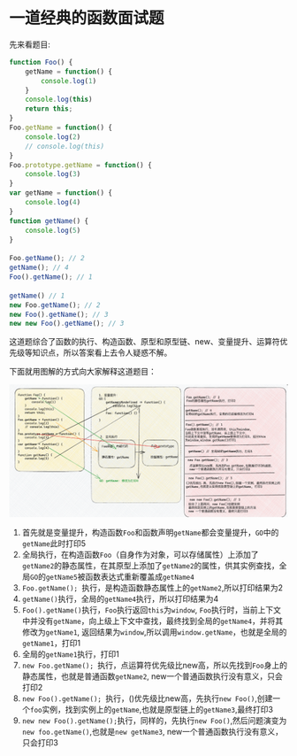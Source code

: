 # 一道经典的函数面试题

先来看题目:

```js
function Foo() {
    getName = function() {
        console.log(1)
    }
    console.log(this)
    return this;
}
Foo.getName = function() {
    console.log(2)
    // console.log(this)
}
Foo.prototype.getName = function() {
    console.log(3)
}
var getName = function() {
    console.log(4)
}
function getName() {
    console.log(5)
}

Foo.getName(); // 2
getName(); // 4
Foo().getName(); // 1

getName() // 1
new Foo.getName(); // 2
new Foo().getName(); // 3 
new new Foo().getName(); // 3
```

这道题综合了函数的执行、构造函数、原型和原型链、new、变量提升、运算符优先级等知识点，所以答案看上去令人疑惑不解。

下面就用图解的方式向大家解释这道题目：

<img src="../pics/image-20230813113819332.png" alt="image-20230813113819332" style="zoom:150%;" />

1. 首先就是变量提升，构造函数`Foo`和函数声明`getName`都会变量提升，`GO`中的`getName`此时打印5
2. 全局执行，在构造函数`Foo`（自身作为对象，可以存储属性）上添加了`getName2`的静态属性，在其原型上添加了`getName2`的属性，供其实例查找，全局`GO`的`getName5`被函数表达式重新覆盖成`getName4`
3. `Foo.getName(); `执行，是构造函数静态属性上的`getName2`,所以打印结果为2
4. `getName()`执行，全局的`getName4`执行，所以打印结果为4
5. `Foo().getName()`执行，`Foo`执行返回`this`为`window`, `Foo`执行时，当前上下文中并没有`getName`，向上级上下文中查找，最终找到全局的`getName4`，并将其修改为`getName1`, 返回结果为`window`,所以调用`window.getName`，也就是全局的`getName1`，打印1
6. 全局的`getName1`执行，打印1
7. `new Foo.getName(); `执行，点运算符优先级比new高，所以先找到`Foo`身上的静态属性，也就是普通函数`getName2`, new一个普通函数执行没有意义，只会打印2
8. `new Foo().getName(); `执行，()优先级比new高，先执行`new Foo()`,创建一个`foo`实例，找到实例上的`getName`,也就是原型链上的`getName3`,最终打印3
9. `new new Foo().getName();`执行，同样的，先执行`new Foo()`,然后问题演变为`new foo.getName()`,也就是`new getName3`, new一个普通函数执行没有意义，只会打印3

